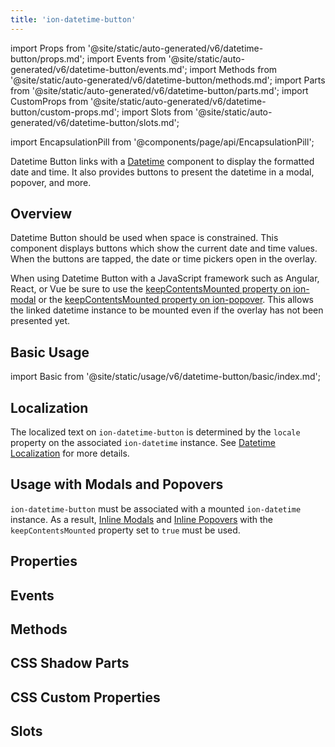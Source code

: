 ```yaml
---
title: 'ion-datetime-button'
---
```


import Props from '@site/static/auto-generated/v6/datetime-button/props.md';
import Events from '@site/static/auto-generated/v6/datetime-button/events.md';
import Methods from '@site/static/auto-generated/v6/datetime-button/methods.md';
import Parts from '@site/static/auto-generated/v6/datetime-button/parts.md';
import CustomProps from '@site/static/auto-generated/v6/datetime-button/custom-props.md';
import Slots from '@site/static/auto-generated/v6/datetime-button/slots.md';

<head>
  <title>ion-datetime-button: Ionic API Input for interacting with Datetime picker</title>
  <meta
    name="description"
    content="Datetime button links with a datetime instance to easily a datetime in a popover, modal, and more."
  />
</head>

import EncapsulationPill from '@components/page/api/EncapsulationPill';

<EncapsulationPill type="shadow" />

Datetime Button links with a [Datetime](./datetime) component to display the formatted date and time. It also provides buttons to present the datetime in a modal, popover, and more.

## Overview

Datetime Button should be used when space is constrained. This component displays buttons which show the current date and time values. When the buttons are tapped, the date or time pickers open in the overlay.

When using Datetime Button with a JavaScript framework such as Angular, React, or Vue be sure to use the [keepContentsMounted property on ion-modal](./modal#keepcontentsmounted) or the [keepContentsMounted property on ion-popover](./popover#keepcontentsmounted). This allows the linked datetime instance to be mounted even if the overlay has not been presented yet.

## Basic Usage

import Basic from '@site/static/usage/v6/datetime-button/basic/index.md';

<Basic />

## Localization

The localized text on `ion-datetime-button` is determined by the `locale` property on the associated `ion-datetime` instance. See [Datetime Localization](./datetime#localization) for more details.

## Usage with Modals and Popovers

`ion-datetime-button` must be associated with a mounted `ion-datetime` instance. As a result, [Inline Modals](./modal#inline-modals-recommended) and [Inline Popovers](./popover#inline-popovers) with the `keepContentsMounted` property set to `true` must be used.

<!--
## Customization

TODO

### Buttons

TODO

### Theming

TODO
-->

## Properties

<Props />

## Events

<Events />

## Methods

<Methods />

## CSS Shadow Parts

<Parts />

## CSS Custom Properties

<CustomProps />

## Slots

<Slots />
